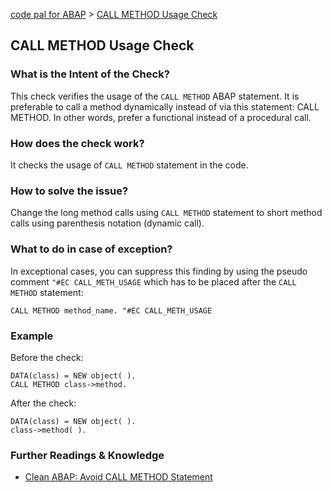 [code pal for ABAP](../README.md) > [CALL METHOD Usage Check](call-method-usage.md)

## CALL METHOD Usage Check

### What is the Intent of the Check?

This check verifies the usage of the `CALL METHOD` ABAP statement. It is preferable to call a method dynamically instead of via this statement: CALL METHOD. In other words, prefer a functional instead of a procedural call.

### How does the check work?

It checks the usage of `CALL METHOD` statement in the code.

### How to solve the issue?

Change the long method calls using `CALL METHOD` statement to short method calls using parenthesis notation (dynamic call).

### What to do in case of exception?

In exceptional cases, you can suppress this finding by using the pseudo comment `"#EC CALL_METH_USAGE` which has to be placed after the `CALL METHOD` statement:

```abap
CALL METHOD method_name. "#EC CALL_METH_USAGE
```

### Example

Before the check:

```abap
DATA(class) = NEW object( ).
CALL METHOD class->method.
```

After the check:

```abap
DATA(class) = NEW object( ).
class->method( ).
```

### Further Readings & Knowledge

* [Clean ABAP: Avoid CALL METHOD Statement](https://github.com/SAP/styleguides/blob/main/clean-abap/CleanABAP.md#prefer-functional-to-procedural-calls)
